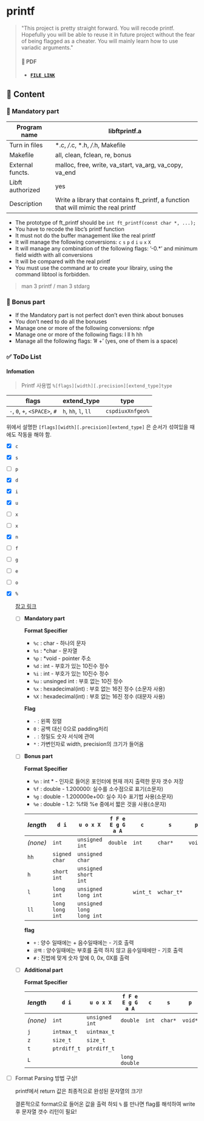 # printf

> "This project is pretty straight forward. You will recode printf. Hopefully you will be able to reuse it in future project without the fear of being flagged as a cheater. You will mainly learn how to use variadic arguments."
>
> #### 📝 PDF
>
> - [**`FILE LINK`**](../pdf/en.subject-ft_printf.pdf)

## 🚀 Content

### 🚩 Mandatory part

| Program name     | libftprintf.a                                                |
| ---------------- | ------------------------------------------------------------ |
| Turn in files    | *.c, */*.c, *.h, */*.h, Makefile                             |
| Makefile         | all, clean, fclean, re, bonus                                |
| External functs. | malloc, free, write, va_start, va_arg, va_copy, va_end       |
| Libft authorized | yes                                                          |
| Description      | Write a library that contains ft_printf, a function that will mimic the real printf |

- The prototype of ft_printf should be `int ft_printf(const char *, ...);`
- You have to recode the libc’s printf function
- It must not do the buffer management like the real printf
- It will manage the following conversions: `c` `s` `p` `d` `i` `u` `x` `X`
- It will manage any combination of the following flags: ’-0.*’ and minimum field width with all conversions
- It will be compared with the real printf
- You must use the command ar to create your librairy, using the command libtool is forbidden.

> man 3 printf / man 3 stdarg

### 🚩 Bonus part

- If the Mandatory part is not perfect don’t even think about bonuses
- You don’t need to do all the bonuses
- Manage one or more of the following conversions: nfge
- Manage one or more of the following flags: l ll h hh
- Manage all the following flags: ’# +’ (yes, one of them is a space)

###  ✅ ToDo List

#### Infomation

>  Printf 사용법  `%[flags][width][.precision][extend_type]type`

| flags                         | extend_type          | type             |
| ----------------------------- | -------------------- | ---------------- |
| `-`, `0`, `+`, `<SPACE>`, `#` | `h`, `hh`, `l`, `ll` | `cspdiuxXnfgeo%` |

위에서 설명한  `[flags][width][.precision][extend_type]` 은 순서가 섞여있을 때에도 작동을 해야 함.

- [x] `c`
- [x] `s`
- [ ] `p`
- [x] `d`
- [x] `i`
- [x] `u`
- [ ] `x`
- [ ] `x`
- [x] `n`
- [ ] `f`
- [ ] `g`
- [ ] `e`
- [ ] `o`
- [x] `%`

  [참고 링크](https://dojang.io/mod/page/view.php?id=736)

  - [ ] **Mandatory part**

    **Format Specifier**

      - `%c` : char - 하나의 문자
      - `%s` : *char - 문자열
      - `%p` : *void - pointer 주소
      - `%d` : int - 부호가 있는 10진수 정수
      - `%i` : int - 부호가 있는 10진수 정수
      - `%u` : unsinged int : 부호 없는 10진 정수
      - `%x` : hexadecimal(int) : 부호 없는 16진 정수 (소문자 사용)
      - `%X` : hexadecimal(int) : 부호 없는 16진 정수 (대문자 사용)

    **Flag**

    - `-` : 왼쪽 정렬
    - `0` : 공백 대신 0으로 padding처리
    - `.` : 정밀도 숫자 서식에 관여
    - `*` : 가변인자로 width, precision의 크기가 들어옴

  - [ ] **Bonus part**

    **Format Specifier**

      - `%n` : int * - 인자로 들어온 포인터에 현재 까지 출력한 문자 갯수 저장
      - `%f` : double - 1.200000: 실수를 소수점으로 표기(소문자)
      - `%g` : double - 1.200000e+00: 실수 지수 표기법 사용(소문자)
      - `%e` : double - 1.2: %f와 %e 중에서 짧은 것을 사용(소문자)

    | *length* | `d i`           | `u o x X`                | `f F e E g G a A` | `c`      | `s`        | `p`     | `n`              |
    | -------- | --------------- | ------------------------ | ----------------- | -------- | ---------- | ------- | ---------------- |
    | *(none)* | `int`           | `unsigned int`           | `double`          | `int`    | `char*`    | `void*` | `int*`           |
    | `hh`     | `signed char`   | `unsigned char`          |                   |          |            |         | `signed char*`   |
    | `h`      | `short int`     | `unsigned short int`     |                   |          |            |         | `short int*`     |
    | `l`      | `long int`      | `unsigned long int`      |                   | `wint_t` | `wchar_t*` |         | `long int*`      |
    | `ll`     | `long long int` | `unsigned long long int` |                   |          |            |         | `long long int*` |

    **flag**

    - `+` : 양수 일때에는 + 음수일때에는 - 기호 출력
    - `공백` :  양수일때에는 부호를 출력 하지 않고 음수일때에만 - 기호 출력
    - `#` : 진법에 맞게 숫자 앞에 0, 0x, 0X를 출력

  - [ ] **Additional part**

    **Format Specifier**

    | *length* | `d i`       | `u o x X`      | `f F e E g G a A` | `c`   | `s`     | `p`     | `n`          |
    | -------- | ----------- | -------------- | ----------------- | ----- | ------- | ------- | ------------ |
    | *(none)* | `int`       | `unsigned int` | `double`          | `int` | `char*` | `void*` | `int*`       |
    | `j`      | `intmax_t`  | `uintmax_t`    |                   |       |         |         | `intmax_t*`  |
    | `z`      | `size_t`    | `size_t`       |                   |       |         |         | `size_t*`    |
    | `t`      | `ptrdiff_t` | `ptrdiff_t`    |                   |       |         |         | `ptrdiff_t*` |
    | `L`      |             |                | `long double`     |       |         |         |              |

- [ ] Format Parsing 방법 구상!

  printf에서 return 값은 최종적으로 완성된 문자열의 크기!

  결론적으로 format으로 들어온 값을 출력 하되 `%` 를 만나면 flag를 해석하여 write후 문자열 갯수 리턴이 필요! 

